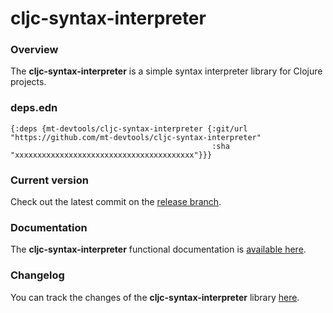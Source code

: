 
# cljc-syntax-interpreter

### Overview

The <strong>cljc-syntax-interpreter</strong> is a simple syntax interpreter library for Clojure projects.

### deps.edn

```
{:deps {mt-devtools/cljc-syntax-interpreter {:git/url "https://github.com/mt-devtools/cljc-syntax-interpreter"
                                             :sha     "xxxxxxxxxxxxxxxxxxxxxxxxxxxxxxxxxxxxxxxx"}}}
```

### Current version

Check out the latest commit on the [release branch](https://github.com/mt-devtools/cljc-syntax-interpreter/tree/release).

### Documentation

The <strong>cljc-syntax-interpreter</strong> functional documentation is [available here](https://mt-devtools.github.io/cljc-syntax-interpreter).

### Changelog

You can track the changes of the <strong>cljc-syntax-interpreter</strong> library [here](CHANGES.md).
